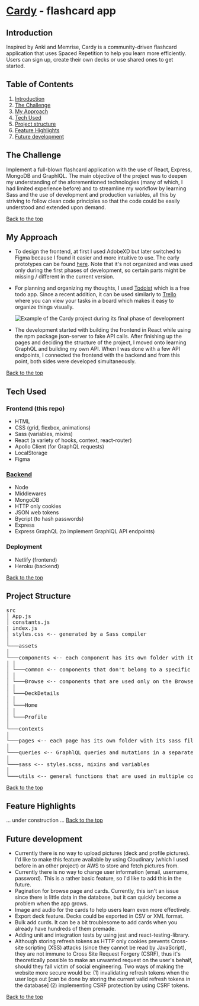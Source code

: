 # [Cardy](https://www.alpha-cardy.netlify.app) - flashcard app

## Introduction

Inspired by Anki and Memrise, Cardy is a community-driven flashcard application that uses Spaced Repetition to help you learn more efficiently. Users can sign up, create their own decks or use shared ones to get started.

## Table of Contents

1. [Introduction](#introduction)
2. [The Challenge](#the-challenge)
3. [My Approach](#my-approach)
4. [Tech Used](#tech-used)
5. [Project structure](#project-structure)
6. [Feature Highlights](#feature-highlights)
7. [Future development](#future-development)

## The Challenge

Implement a full-blown flashcard application with the use of React, Express, MongoDB and GraphlQL. The main objective of the project was to deepen my understanding of the aforementioned technologies (many of which, I had limited experience before) and to streamline my workflow by learning Sass and the use of development and production variables, all this by striving to follow clean code principles so that the code could be easily understood and extended upon demand.

[Back to the top](#cardy---flashcard-app)

## My Approach

- To design the frontend, at first I used AdobeXD but later switched to Figma because I found it easier and more intuitive to use. The early prototypes can be found [here](https://www.figma.com/file/HeyCHNLkyKEyi1CROzWf4d/Cardy?node-id=0:1). Note that it's not organized and was used only during the first phases of development, so certain parts might be missing / different in the current version.
- For planning and organizing my thoughts, I used [Todoist](https://todoist.com/) which is a free todo app. Since a recent addition, it can be used similarly to [Trello](https://trello.com/en) where you can view your tasks in a board which makes it easy to organize things visually.

  ![Example of the Cardy project during its final phase of development](https://i.imgur.com/DrepdEq.jpg)

- The development started with building the frontend in React while using the npm package json-server to fake API calls. After finishing up the pages and deciding the structure of the project, I moved onto learning GraphQL and building my own API. When I was done with a few API endpoints, I connected the frontend with the backend and from this point, both sides were developed simultaneously.

[Back to the top](#cardy---flashcard-app)

## Tech Used

### Frontend (this repo)

- HTML
- CSS (grid, flexbox, animations)
- Sass (variables, mixins)
- React (a variety of hooks, context, react-router)
- Apollo Client (for GraphQL requests)
- LocalStorage
- Figma

### [Backend](https://github.com/Riyomi/cardy-backend)

- Node
- Middlewares
- MongoDB
- HTTP only cookies
- JSON web tokens
- Bycript (to hash passwords)
- Express
- Express GraphQL (to implement GraphlQL API endpoints)

### Deployment

- Netlify (frontend)
- Heroku (backend)

[Back to the top](#cardy---flashcard-app)

## Project Structure

<pre>
src
│ App.js
│ constants.js
| index.js
│ styles.css <-- generated by a Sass compiler  
│
└───assets
│
└───components <-- each component has its own folder with its sass file
│ │
│ └───common <-- components that don't belong to a specific page
│ │
│ └───Browse <-- components that are used only on the Browse page
│ │
│ └───DeckDetails
│ │
│ └───Home
│ │
│ └───Profile
│  
└───contexts
│  
└───pages <-- each page has its own folder with its sass file
│  
└───queries <-- GraphlQL queries and mutations in a separate folder
│  
└───sass <-- styles.scss, mixins and variables
│  
└───utils <-- general functions that are used in multiple components
</pre>

[Back to the top](#cardy---flashcard-app)

## Feature Highlights

... under construction ...
[Back to the top](#cardy---flashcard-app)

## Future development

- Currently there is no way to upload pictures (deck and profile pictures). I'd like to make this feature available by using Cloudinary (which I used before in an other project) or AWS to store and fetch pictures from.
- Currently there is no way to change user information (email, username, password). This is a rather basic feature, so I'd like to add this in the future.
- Pagination for browse page and cards. Currently, this isn't an issue since there is little data in the database, but it can quickly become a problem when the app grows.
- Image and audio for the cards to help users learn even more effectively.
- Export deck feature. Decks could be exported in CSV or XML format.
- Bulk add curds. It can be a bit troublesome to add cards when you already have hundreds of them premade.
- Adding unit and integration tests by using jest and react-testing-library.
- Although storing refresh tokens as HTTP only cookies prevents Cross-site scripting (XSS) attacks (since they cannot be read by JavaScript), they are not immune to Cross Site Request Forgery (CSRF), thus it's theoretically possible to make an unwanted request on the user's behalf, should they fall victim of social engineering. Two ways of making the website more secure would be: (1) invalidating refresh tokens when the user logs out [can be done by storing the current valid refresh tokens in the database] (2) implementing CSRF protection by using CSRF tokens.

[Back to the top](#cardy---flashcard-app)
